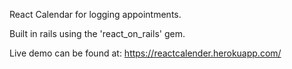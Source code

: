 React Calendar for logging appointments.

Built in rails using the 'react_on_rails' gem.

Live demo can be found at:
https://reactcalender.herokuapp.com/
